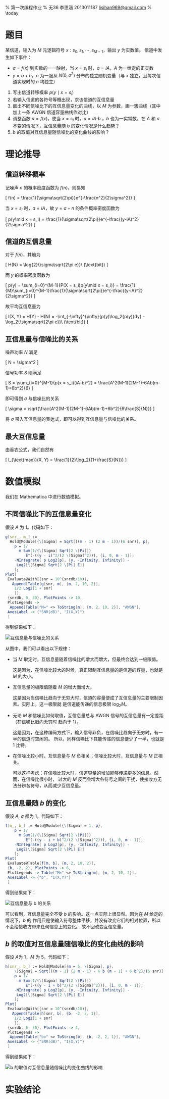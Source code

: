 % 第一次编程作业
% 无36
  李思涵
  2013011187
  <lisihan969@gmail.com>
% \today

# 题目

某信道，输入为 $M$ 元逻辑符号 $x: s_0, s_1, \cdots, s_{M-1}$，输出 $y$ 为实数值。
信道中发生如下事件：

- $a = f(x)$ 到实数的一一映射，当 $x = s_i$ 时，$a = iA$，$A$ 为一给定的正实数
- $y = a + n$，$n$ 为一服从 $N(0, \sigma^2)$ 分布的独立随机变量（与 $x$ 独立，且每次信道实现时的 $n$ 均独立）

1. 写出信道转移概率 $p(y\mid x = s_i)$
2. 若输入信道的各符号等概出现，求该信道的互信息量
3. 画出不同信噪比下的互信息量变化的曲线，以 $M$ 为参数，画一簇曲线（其中加上一条 AWGN 信道容量曲线作对比）
4. 调整函数 $a = f(x)$，使当 $x = s_i$ 时，$a = iA ‐ b$ ，$b$ 也为一实常数，在 $A$ 和 $\sigma$ 不变的情况下，互信息量随 $b$ 的变化情况是什么趋势？
5. $b$ 的取值对互信息量随信噪比的变化曲线的影响？

# 理论推导

## 信道转移概率

记噪声 $n$ 的概率密度函数为 $f(n)$，则易知

\[
  f(n) = \frac{1}{\sigma\sqrt{2\pi}}e^{-\frac{n^2}{2\sigma^2}}
\]

当 $x = s_i$ 时，$a = iA$，故 $y = a + n$ 的条件概率密度函数为

\[
  p(y\mid x = s_i) = \frac{1}{\sigma\sqrt{2\pi}}e^{-\frac{(y-iA)^2}{2\sigma^2}}
\]

## 信道的互信息量

对于 $f(n)$，其熵为

\[
  H(N) = \log{2}{\sigma\sqrt{2\pi e}}\ (\text{bit})
\]

而 $y$ 的概率密度函数为

\[
  p(y) = \sum_{i=0}^{M-1}{P(X = s_i)p(y\mid x = s_i)}
       = \frac{1}{M}\sum_{i=0}^{M-1}\frac{1}{\sigma\sqrt{2\pi}}e^{-\frac{(y-iA)^2}{2\sigma^2}}
\]


故平均互信息量为

\[
  I(X, Y) = H(Y) - H(N) = -\int_{-\infty}^{\infty}{p(y)\log_2{p(y)}dy} - 
                          \log_2{\sigma\sqrt{2\pi e}}\ (\text{bit})
\]

## 互信息量与信噪比的关系

噪声功率 $N$ 满足

\[
  N = \sigma^2
\]

信号功率 $S$ 则满足

\[
  S = \sum_{i=0}^{M-1}{p(x = s_i)(iA-b)^2}
    = \frac{A^2(M-1)(2M-1)-6Ab(m-1)+6b^2}{6}
\]

即可得到 $\sigma$ 与信噪比的关系

\[
  \sigma = \sqrt{\frac{A^2(M-1)(2M-1)-6Ab(m-1)+6b^2}{6\frac{S}{N}}}
\]

将 $\sigma$ 带入互信息量的表达式，即可以得到互信息量与信噪比的关系。

## 最大互信息量

由香农公式，我们自然有

\[
  I_{\text{max}}(X, Y) = \frac{1}{2}\log_2{(1+\frac{S}{N})}
\]

# 数值模拟

我们在 Mathematica 中进行数值模拟。

## 不同信噪比下的互信息量变化

假设 $A$ 为 1。代码如下：

```mathematica
g[snr_, m_] := 
  Hold@Module[{\[Sigma] = Sqrt[((m - 1) (2 m - 1))/(6 snr)], p},
    p = 1/
      m Sum[1/(\[Sigma] Sqrt[2 \[Pi]])
         E^(-((y - i)^2/(2 \[Sigma]^2))), {i, 0, m - 1}];
    -NIntegrate[ p Log2[p], {y, -Infinity, Infinity}] - 
     Log2[\[Sigma] Sqrt[2 \[Pi] E]]
    ];
Plot[
 Evaluate@With[{snr = 10^(snrdb/10)},
   Append[Table[g[snr, m], {m, 2, 10, 2}],
    1/2 Log2[1 + snr]
    ]],
 {snrdb, 0, 30}, PlotPoints -> 10,
 PlotLegends -> 
  Append[Table["M=" <> ToString[m], {m, 2, 10, 2}], "AWGN"],
 AxesLabel -> {"SNR(dB)", "I(X,Y)"}
 ]
```

得到结果如下：

![互信息量与信噪比的关系](I-SNR-M.png)

从图中，我们可以看出以下规律：

- 当 $M$ 取定时，互信息量随着信噪比的增大而增大，但最终会达到一极限值。

    这是因为，在信噪比较大的时候，真正限制互信息量的是信道的容量，也就是 $M$ 的大小。

- 互信息量的极限值随着 $M$ 的增大而增大。

    这是因为当信噪比趋向于无穷大时，信道的容量便成了互信息量的主要限制因素。实际上，这一极限就
    是信道能传递的信息极限 $\log_2{M}$。

- 无论 $M$ 和信噪比如何取值，互信息量总与 AWGN 信号的互信息量有一定差距（在信噪比趋向无穷时
  趋向于 1）。

    这是因为，在这种编码方式下，输入信号非负，在信噪比趋向于无穷时，有一半的信道时空闲的。
    所以，同样信噪比下其能传递的信息便少了一半，也就是 1 比特。

- 在信噪比较小时，互信息量与 $M$ 负相关；信噪比较大时，互信息量与 $M$ 正相关。

    可以这样考虑：在信噪比较大时，信道容量的增加能够传递更多的信息。然而，在信噪比很小时，
    过大的 $M$ 反而会增大各符号之间的干扰，使接收方无法分辨各符号，从而减少互信息量。

## 互信息量随 $b$ 的变化

假设 $A$, $\sigma$ 都为 1。代码如下：

```mathematica
f[m_, b_] := Hold@Module[{\[Sigma] = 1, p},
    p = 1/
      m Sum[1/(\[Sigma] Sqrt[2 \[Pi]])
         E^(-((y - i + b)^2/(2 \[Sigma]^2))), {i, 0, m - 1}];
    -NIntegrate[ p Log2[p], {y, -Infinity, Infinity}] - 
     Log2[\[Sigma] Sqrt[2 \[Pi] E]]
    ];
Plot[
 Evaluate@Table[f[m, b], {m, 2, 10, 2}],
 {b, -2, 2}, PlotPoints -> 6,
 PlotLegends -> Table["M=" <> ToString[m], {m, 2, 10, 2}],
 AxesLabel -> {"b", "I(X,Y)"}
 ]
```

得到结果如下：

![互信息量与 $b$ 的关系](I-b.png)

可以看到，互信息量完全不受 $b$ 的影响。这一点实际上很显然。因为在 $M$ 给定的情况下，$b$ 的
作用只是使输入符号整体平移，并没有改变它们的相对位置，所以不会给接收方带来任何信息上的变化。
故不回改变互信息量。

## $b$ 的取值对互信息量随信噪比的变化曲线的影响

假设 $A$为 1，$M$ 为 5。代码如下：

```mathematica
h[snr_, b_] := Hold@Module[{m = 5, \[Sigma], p},
    \[Sigma] = Sqrt[((m - 1) (2 m - 1) - 6 b (m - 1) + 6 b^2)/(6 snr)];
    p = 1/
      m Sum[1/(\[Sigma] Sqrt[2 \[Pi]])
         E^(-((y - i + b)^2/(2 \[Sigma]^2))), {i, 0, m - 1}];
    -NIntegrate[ p Log2[p], {y, -Infinity, Infinity}] - 
     Log2[\[Sigma] Sqrt[2 \[Pi] E]]
    ];
Plot[
 Evaluate@With[{snr = 10^(snrdb/10)},
   Append[Table[h[snr, b], {b, -2, 2, 1}],
    1/2 Log2[1 + snr]
    ]],
 {snrdb, 0, 30}, PlotPoints -> 4,
 PlotLegends -> 
  Append[Table["b=" <> ToString[b], {b, -2, 2, 1}], "AWGN"],
 AxesLabel -> {"SNR(dB)", "I(X,Y)"}
 ]
```

得到结果如下：

![$b$ 的取值对互信息量随信噪比的变化曲线的影响](I-SNR-b.png)

# 实验结论
